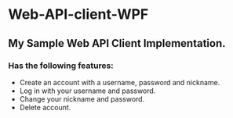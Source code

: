 # Web-API-client-WPF
## My Sample Web API Client Implementation.
### Has the following features:
* Create an account with a username, password and nickname.
* Log in with your username and password.
* Change your nickname and password.
* Delete account.
